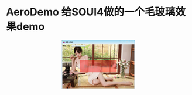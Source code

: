 # AeroDemo 给SOUI4做的一个毛玻璃效果demo
<div align= "center">
<img align="center" width=200 src="./img/aero_demo_1.png" />
</div>